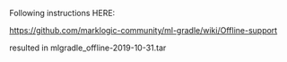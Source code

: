 Following instructions HERE:

https://github.com/marklogic-community/ml-gradle/wiki/Offline-support

resulted in  mlgradle_offline-2019-10-31.tar
